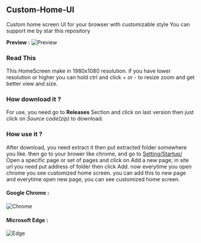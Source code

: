 ## Custom-Home-UI
Custom home screen UI for your browser with customizable style
You can support me by star this repository  

**Preview :**
![Preview](https://cdn.discordapp.com/attachments/830539152797859902/1012807502888456262/preview.png)

### Read This
This HomeScreen make in 1980x1080 resolution.
if you have lower resolution or higher you can hold ctrl and click + or - to resize zoom and get better view and size.

### How download it ?
For use, you need go to __Releases__ Section and click on last version
then just click on _Source code(zip)_ to download.

### How use it ?
After download, you need extract it then put extracted folder somewhere you like.
then go to your brower like chrome, and go to [Setting/Startup/](chrome://settings/onStartup) Open a specific page or set of pages and click on Add a new page; in site url you need put address of folder then click Add.
now everytime you open chrome you see customized home screen.
you can add this to new page and everytime open new page, you can see customized home screen.

#### Google Chrome :
![Chrome](https://cdn.discordapp.com/attachments/830539152797859902/1012804764439953458/Chrome-Custom-HomeScreen-UI.gif)

#### Microsoft Edge :
![Edge](https://cdn.discordapp.com/attachments/830539152797859902/1012804752951754792/Edge-Custom-HomeScreen-UI.gif)
